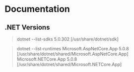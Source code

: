 # Documentation

## .NET Versions
>dotnet --list-sdks
5.0.302 [/usr/share/dotnet/sdk]

>dotnet --list-runtimes
Microsoft.AspNetCore.App 5.0.8 [/usr/share/dotnet/shared/Microsoft.AspNetCore.App]
Microsoft.NETCore.App 5.0.8 [/usr/share/dotnet/shared/Microsoft.NETCore.App]